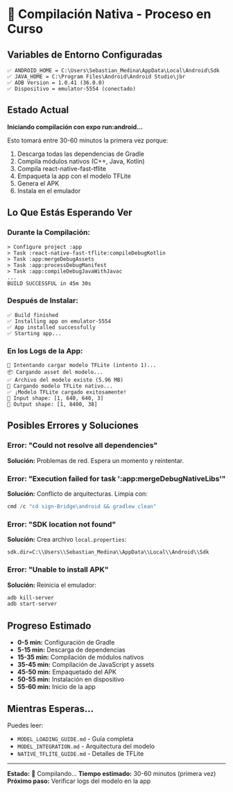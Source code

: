 # 🚀 Compilación Nativa - Proceso en Curso

## Variables de Entorno Configuradas

```
✅ ANDROID_HOME = C:\Users\Sebastian_Medina\AppData\Local\Android\Sdk
✅ JAVA_HOME = C:\Program Files\Android\Android Studio\jbr
✅ ADB Version = 1.0.41 (36.0.0)
✅ Dispositivo = emulator-5554 (conectado)
```

## Estado Actual

**Iniciando compilación con expo run:android...**

Esto tomará entre 30-60 minutos la primera vez porque:
1. Descarga todas las dependencias de Gradle
2. Compila módulos nativos (C++, Java, Kotlin)
3. Compila react-native-fast-tflite
4. Empaqueta la app con el modelo TFLite
5. Genera el APK
6. Instala en el emulador

## Lo Que Estás Esperando Ver

### Durante la Compilación:
```
> Configure project :app
> Task :react-native-fast-tflite:compileDebugKotlin
> Task :app:mergeDebugAssets
> Task :app:processDebugManifest
> Task :app:compileDebugJavaWithJavac
...
BUILD SUCCESSFUL in 45m 30s
```

### Después de Instalar:
```
✅ Build finished
✅ Installing app on emulator-5554
✅ App installed successfully
✅ Starting app...
```

### En los Logs de la App:
```
🔄 Intentando cargar modelo TFLite (intento 1)...
📦 Cargando asset del modelo...
✅ Archivo del modelo existe (5.96 MB)
🚀 Cargando modelo TFLite nativo...
✅ ¡Modelo TFLite cargado exitosamente!
📐 Input shape: [1, 640, 640, 3]
📐 Output shape: [1, 8400, 38]
```

## Posibles Errores y Soluciones

### Error: "Could not resolve all dependencies"
**Solución:** Problemas de red. Espera un momento y reintentar.

### Error: "Execution failed for task ':app:mergeDebugNativeLibs'"
**Solución:** Conflicto de arquitecturas. Limpia con:
```powershell
cmd /c "cd sign-Bridge\android && gradlew clean"
```

### Error: "SDK location not found"
**Solución:** Crea archivo `local.properties`:
```
sdk.dir=C:\\Users\\Sebastian_Medina\\AppData\\Local\\Android\\Sdk
```

### Error: "Unable to install APK"
**Solución:** Reinicia el emulador:
```powershell
adb kill-server
adb start-server
```

## Progreso Estimado

- **0-5 min:** Configuración de Gradle
- **5-15 min:** Descarga de dependencias
- **15-35 min:** Compilación de módulos nativos
- **35-45 min:** Compilación de JavaScript y assets
- **45-50 min:** Empaquetado del APK
- **50-55 min:** Instalación en dispositivo
- **55-60 min:** Inicio de la app

## Mientras Esperas...

Puedes leer:
- `MODEL_LOADING_GUIDE.md` - Guía completa
- `MODEL_INTEGRATION.md` - Arquitectura del modelo
- `NATIVE_TFLITE_GUIDE.md` - Detalles de TFLite

---

**Estado:** 🔄 Compilando...
**Tiempo estimado:** 30-60 minutos (primera vez)
**Próximo paso:** Verificar logs del modelo en la app
